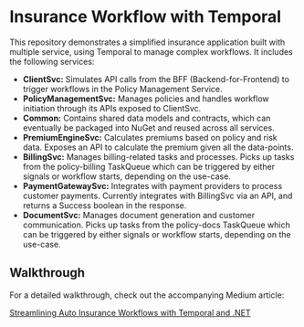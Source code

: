 # Insurance Workflow with Temporal
This repository demonstrates a simplified insurance application built with multiple service, using Temporal to manage complex workflows. It includes the following services:

- **ClientSvc:** Simulates API calls from the BFF (Backend-for-Frontend) to trigger workflows in the Policy Management Service.
- **PolicyManagementSvc:** Manages policies and handles workflow initiation through its APIs exposed to ClientSvc.
- **Common:** Contains shared data models and contracts, which can eventually be packaged into NuGet and reused across all services.
- **PremiumEngineSvc:** Calculates premiums based on policy and risk data. Exposes an API to calculate the premium given all the data-points.
- **BillingSvc:** Manages billing-related tasks and processes. Picks up tasks from the policy-billing TaskQueue which can be triggered by either signals or workflow starts, depending on the use-case.
- **PaymentGatewaySvc:** Integrates with payment providers to process customer payments. Currently integrates with BillingSvc via an API, and returns a Success boolean in the response.
- **DocumentSvc:** Manages document generation and customer communication. Picks up tasks from the policy-docs TaskQueue which can be triggered by either signals or workflow starts, depending on the use-case.

## Walkthrough
For a detailed walkthrough, check out the accompanying Medium article:

[Streamlining Auto Insurance Workflows with Temporal and .NET](https://medium.com/@aman-k-agarwal/streamlining-auto-insurance-workflows-with-temporal-and-net-b185700940b5)
